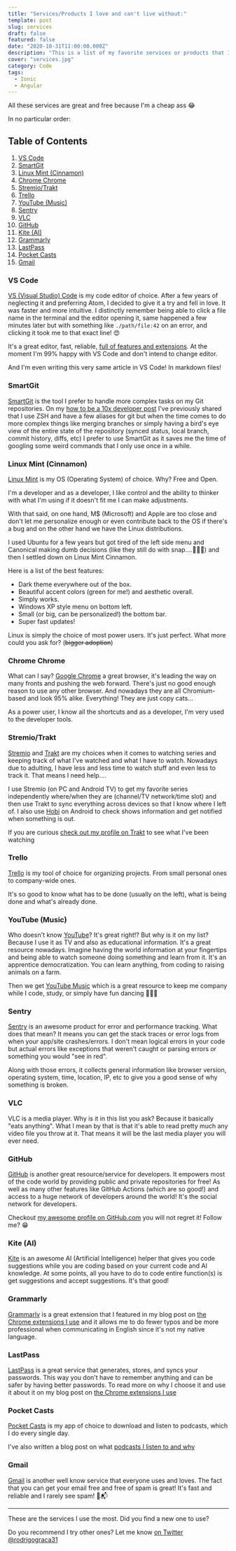 ```yaml
---
title: "Services/Products I love and can't live without:"
template: post
slug: services
draft: false
featured: false
date: "2020-10-31T11:00:00.000Z"
description: "This is a list of my favorite services or products that I use every other day and are super useful"
cover: "services.jpg"
category: Code
tags:
  - Ionic
  - Angular
---
```


All these services are great and free because I'm a cheap ass 😂

In no particular order:

## Table of Contents <!-- omit in toc -->

1. [VS Code](#vs-code)
2. [SmartGit](#smartgit)
3. [Linux Mint (Cinnamon)](#linux-mint-cinnamon)
4. [Chrome Chrome](#chrome-chrome)
5. [Stremio/Trakt](#stremiotrakt)
6. [Trello](#trello)
7. [YouTube (Music)](#youtube-music)
8. [Sentry](#sentry)
9. [VLC](#vlc)
10. [GitHub](#github)
11. [Kite (AI)](#kite-ai)
12. [Grammarly](#grammarly)
13. [LastPass](#lastpass)
14. [Pocket Casts](#pocket-casts)
15. [Gmail](#gmail)

### VS Code

[VS (Visual Studio) Code](https://code.visualstudio.com/) is my code editor of choice. After a few years of neglecting it and preferring Atom, I decided to give it a try and fell in love. It was faster and more intuitive. I distinctly remember being able to click a file name in the terminal and the editor opening it, same happened a few minutes later but with something like `./path/file:42` on an error, and clicking it took me to that exact line! 😍

It's a great editor, fast, reliable, [full of features and extensions](https://blog.rodrigograca.com/the-visual-studio-code-extensions-i-use-full-stack-developer-why/). At the moment I'm 99% happy with VS Code and don't intend to change editor.

And I'm even writing this very same article in VS Code! In markdown files!

### SmartGit

[SmartGit](https://www.syntevo.com/smartgit/) is the tool I prefer to handle more complex tasks on my Git repositories. On my [how to be a 10x developer post](https://blog.rodrigograca.com/how-to-be-a-10x-developer/) I've previously shared that I use ZSH and have a few aliases for git but when the time comes to do more complex things like merging branches or simply having a bird's eye view of the entire state of the repository (synced status, local branch, commit history, diffs, etc) I prefer to use SmartGit as it saves me the time of googling some weird commands that I only use once in a while.

### Linux Mint (Cinnamon)

[Linux Mint](https://linuxmint.com/) is my OS (Operating System) of choice. Why? Free and Open.

I'm a developer and as a developer, I like control and the ability to thinker with what I'm using if it doesn't fit me I can make adjustments.

With that said, on one hand, M\$ (Microsoft) and Apple are too close and don't let me personalize enough or even contribute back to the OS if there's a bug and on the other hand we have the Linux distributions.

I used Ubuntu for a few years but got tired of the left side menu and Canonical making dumb decisions (like they still do with snap....🤦🏻‍♂) and then I settled down on Linux Mint Cinnamon.

Here is a list of the best features:

- Dark theme everywhere out of the box.
- Beautiful accent colors (green for me!) and aesthetic overall.
- Simply works.
- Windows XP style menu on bottom left.
- Small (or big, can be personalized!) the bottom bar.
- Super fast updates!

Linux is simply the choice of most power users. It's just perfect. What more could you ask for? (~~bigger adoption~~)

### Chrome Chrome

What can I say? [Google Chrome](https://www.google.com/chrome/) a great browser, it's leading the way on many fronts and pushing the web forward. There's just no good enough reason to use any other browser. And nowadays they are all Chromium-based and look 95% alike. Everything! They are just copy cats...

As a power user, I know all the shortcuts and as a developer, I'm very used to the developer tools.

### Stremio/Trakt

[Stremio](https://www.stremio.com/) and [Trakt](https://trakt.tv/) are my choices when it comes to watching series and keeping track of what I've watched and what I have to watch. Nowadays due to adulting, I have less and less time to watch stuff and even less to track it. That means I need help....

I use Stremio (on PC and Android TV) to get my favorite series independently where/when they are (channel/TV network/time slot) and then use Trakt to sync everything across devices so that I know where I left of. I also use [Hobi](https://play.google.com/store/apps/details?id=com.hobi.android) on Android to check shows information and get notified when something is out.

If you are curious [check out my profile on Trakt](https://trakt.tv/users/rodrigograca31) to see what I've been watching

### Trello

[Trello](https://trello.com/) is my tool of choice for organizing projects. From small personal ones to company-wide ones.

It's so good to know what has to be done (usually on the left), what is being done and what's already done.

### YouTube (Music)

Who doesn't know [YouTube](https://www.youtube.com/)? It's great right!? But why is it on my list? Because I use it as TV and also as educational information. It's a great resource nowadays. Imagine having the world information at your fingertips and being able to watch someone doing something and learn from it. It's an apprentice democratization. You can learn anything, from coding to raising animals on a farm.

Then we get [YouTube Music](https://music.youtube.com/) which is a great resource to keep me company while I code, study, or simply have fun dancing 🕺🏻💃

### Sentry

[Sentry](https://sentry.io/) is an awesome product for error and performance tracking. What does that mean? It means you can get the stack traces or error logs from when your app/site crashes/errors. I don't mean logical errors in your code but actual errors like exceptions that weren't caught or parsing errors or something you would "see in red".

Along with those errors, it collects general information like browser version, operating system, time, location, IP, etc to give you a good sense of why something is broken.

### VLC

VLC is a media player. Why is it in this list you ask? Because it basically "eats anything". What I mean by that is that it's able to read pretty much any video file you throw at it. That means it will be the last media player you will ever need.

### GitHub

[GitHub](https://github.com/) is another great resource/service for developers. It empowers most of the code world by providing public and private repositories for free! As well as many other features like GitHub Actions (which are so good!) and access to a huge network of developers around the world! It's the social network for developers.

Checkout [my awesome profile on GitHub.com](https://github.com/rodrigograca31) you will not regret it! Follow me? 😁

### Kite (AI)

[Kite](https://www.kite.com/) is an awesome AI (Artificial Intelligence) helper that gives you code suggestions while you are coding based on your current code and AI knowledge. At some points, all you have to do to code entire function(s) is get suggestions and accept suggestions. It's that good!

### Grammarly

[Grammarly](https://www.grammarly.com/) is a great extension that I featured in my blog post on [the Chrome extensions I use](https://blog.rodrigograca.com/the-chrome-extensions-i-use-why/) and it allows me to do fewer typos and be more professional when communicating in English since it's not my native language.

<!-- ??? -->

### LastPass

[LastPass](https://www.lastpass.com/) is a great service that generates, stores, and syncs your passwords. This way you don't have to remember anything and can be safer by having better passwords.
To read more on why I choose it and use it about it on my blog post on [the Chrome extensions I use](https://blog.rodrigograca.com/the-chrome-extensions-i-use-why/)

### Pocket Casts

[Pocket Casts](https://www.pocketcasts.com/) is my app of choice to download and listen to podcasts, which I do every single day.

I've also written a blog post on what [podcasts I listen to and why](https://blog.rodrigograca.com/why-do-i-listen-to-these-podcasts/)

### Gmail

[Gmail](https://gmail.com/) is another well know service that everyone uses and loves. The fact that you can get your email free and free of spam is great! It's fast and reliable and I rarely see spam! 👀📬

---

These are the services I use the most. Did you find a new one to use?

Do you recommend I try other ones? Let me know [on Twitter @rodrigograca31](https://twitter.com/rodrigograca31)
